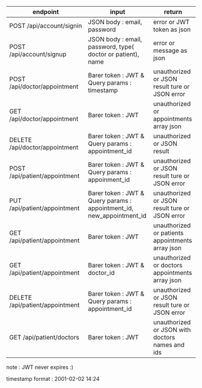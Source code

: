 | endpoint                        | input                                                                 | return                                           |
| ------------------------------- | --------------------------------------------------------------------- | ------------------------------------------------ |
| POST /api/account/signin       | JSON body : email, password                                          | error or JWT token as json                       |
| POST /api/account/signup        | JSON body : email, password, type( doctor or patient), name           | error or message as json                         |
| POST /api/doctor/appointment    | Barer token : JWT & Query params : timestamp                          | unauthorized or JSON result ture or JSON error  |
| GET /api/doctor/appointment     | Barer token : JWT                                                     | unauthorized or appointments array json          |
| DELETE /api/doctor/appointment  | Barer token : JWT & Query params : appointment_id                     | unauthorized or JSON result                      |
| POST /api/patient/appointment   | Barer token : JWT & Query params : appoinment_id                     | unauthorized or JSON result ture or JSON error   |
| PUT /api/patient/appointment    | Barer token : JWT & Query params : appointment_id, new_appointment_id | unauthorized or JSON result ture or JSON error   |
| GET /api/patient/appointment    | Barer token : JWT                                                     | unauthorized or patients appointments array json |
| GET /api/patient/appointment    | Barer token : JWT & doctor_id                                         | unauthorized or doctors appointments array json  |
| DELETE /api/patient/appointment | Barer token : JWT & Query params : appointment_id                     | unauthorized or JSON result ture or JSON error   |
| GET /api/patient/doctors        | Barer token : JWT                                                     | unauthorized or JSON with doctors names and ids  |

note : JWT never expires :)

timestamp format : 2001-02-02 14:24
